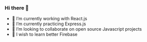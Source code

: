 ### Hi there 👋

- 🔭 I’m currently working with React.js
- 🌱 I’m currently practicing Express.js
- 👯 I’m looking to collaborate on open source Javascript projects
- 🤞 I wish to learn better Firebase
